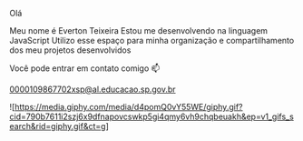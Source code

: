 Olá

Meu nome é Everton Teixeira
Estou me desenvolvendo na linguagem JavaScript
Utilizo esse espaço para minha organização e compartilhamento dos meu projetos desenvolvidos

Você pode entrar em contato comigo 📫

0000109867702xsp@al.educacao.sp.gov.br

![https://media.giphy.com/media/d4pomQ0vY55WE/giphy.gif?cid=790b7611i2szj6x9dfnapovcswkp5gi4qmy6vh9chqbeuakh&ep=v1_gifs_search&rid=giphy.gif&ct=g]
